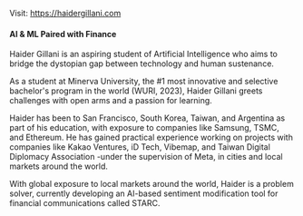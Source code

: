 Visit: https://haidergillani.com

#### AI & ML Paired with Finance
Haider Gillani is an aspiring student of Artificial Intelligence who aims to bridge the dystopian gap between technology and human sustenance. 

As a student at Minerva University, the #1 most innovative and selective bachelor's program in the world (WURI, 2023), Haider Gillani greets challenges with open arms and a passion for learning.

Haider has been to San Francisco, South Korea, Taiwan, and Argentina as part of his education, with exposure to companies like Samsung, TSMC, and Ethereum. He has gained practical experience working on projects with companies like Kakao Ventures, iD Tech, Vibemap, and Taiwan Digital Diplomacy Association -under the supervision of Meta, in cities and local markets around the world.

With global exposure to local markets around the world, Haider is a problem solver, currently developing an AI-based sentiment modification tool for financial communications called STARC.
